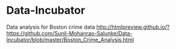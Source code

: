 # Data-Incubator
Data analysis for Boston crime data
http://htmlpreview.github.io/?https://github.com/Sunil-Mohanrao-Salunke/Data-Incubator/blob/master/Boston_Crime_Analysis.html
